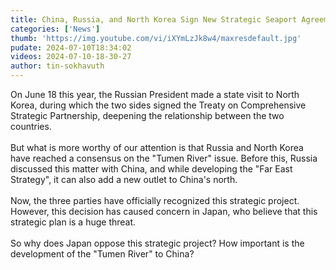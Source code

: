 ```yaml
---
title: China, Russia, and North Korea Sign New Strategic Seaport Agreement
categories: ['News']
thumb: 'https://img.youtube.com/vi/iXYmLzJk8w4/maxresdefault.jpg'
pudate: 2024-07-10T18:34:02
videos: 2024-07-10-18-30-27
author: tin-sokhavuth
---
```

On June 18 this year, the Russian President made a state visit to North Korea, during which the two sides signed the Treaty on Comprehensive Strategic Partnership, deepening the relationship between the two countries.
<br/><br/>
But what is more worthy of our attention is that Russia and North Korea have reached a consensus on the "Tumen River" issue. Before this, Russia discussed this matter with China, and while developing the "Far East Strategy", it can also add a new outlet to China's north.
<br/><br/>
Now, the three parties have officially recognized this strategic project. However, this decision has caused concern in Japan, who believe that this strategic plan is a huge threat.
<br/><br/>
So why does Japan oppose this strategic project? How important is the development of the "Tumen River" to China?